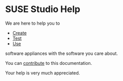 # SUSE Studio Help



We are here to help you to

* [Create](create/index.html)
* [Test](test/index.html)
* [Use](use/index.html)

software appliances with the software you care about.

You can [contribute](contribute.html) to this documentation.

Your help is very much appreciated.

